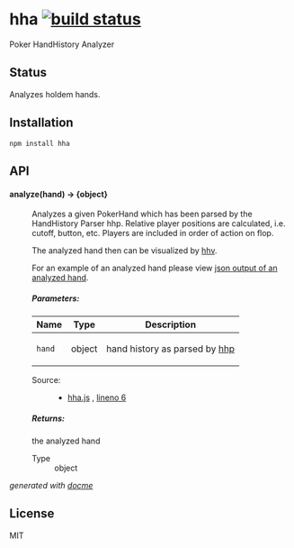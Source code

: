 # hha [![build status](https://secure.travis-ci.org/thlorenz/hha.png)](http://travis-ci.org/thlorenz/hha)

Poker HandHistory Analyzer

## Status

Analyzes holdem hands.

## Installation

    npm install hha

## API


<!-- START docme generated API please keep comment here to allow auto update -->
<!-- DON'T EDIT THIS SECTION, INSTEAD RE-RUN docme TO UPDATE -->

<div>
<div class="jsdoc-githubify">
<section>
<article>
<div class="container-overview">
<dl class="details">
</dl>
</div>
<dl>
<dt>
<h4 class="name" id="analyze"><span class="type-signature"></span>analyze<span class="signature">(hand)</span><span class="type-signature"> &rarr; {object}</span></h4>
</dt>
<dd>
<div class="description">
<p>Analyzes a given PokerHand which has been parsed by the HandHistory Parser hhp.
Relative player positions are calculated, i.e. cutoff, button, etc.
Players are included in order of action on flop.</p>
<p>The analyzed hand then can be visualized by <a href="https://github.com/thlorenz/hhv">hhv</a>.</p>
<p>For an example of an analyzed hand please view <a href="https://github.com/thlorenz/hhv/blob/master/test/fixtures/holdem/actiononall.json">json output of an analyzed
hand</a>.</p>
</div>
<h5>Parameters:</h5>
<table class="params">
<thead>
<tr>
<th>Name</th>
<th>Type</th>
<th class="last">Description</th>
</tr>
</thead>
<tbody>
<tr>
<td class="name"><code>hand</code></td>
<td class="type">
<span class="param-type">object</span>
</td>
<td class="description last"><p>hand history as parsed by <a href="https://github.com/thlorenz/hhp">hhp</a></p></td>
</tr>
</tbody>
</table>
<dl class="details">
<dt class="tag-source">Source:</dt>
<dd class="tag-source"><ul class="dummy">
<li>
<a href="https://github.com/thlorenz/hha/blob/master/hha.js">hha.js</a>
<span>, </span>
<a href="https://github.com/thlorenz/hha/blob/master/hha.js#L6">lineno 6</a>
</li>
</ul></dd>
</dl>
<h5>Returns:</h5>
<div class="param-desc">
<p>the analyzed hand</p>
</div>
<dl>
<dt>
Type
</dt>
<dd>
<span class="param-type">object</span>
</dd>
</dl>
</dd>
</dl>
</article>
</section>
</div>

*generated with [docme](https://github.com/thlorenz/docme)*
</div>
<!-- END docme generated API please keep comment here to allow auto update -->

## License

MIT
